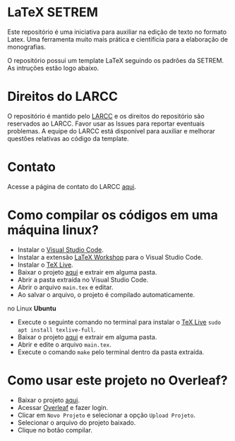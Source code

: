 # LaTeX SETREM

Este repositório é uma iniciativa para auxiliar na edição de texto no formato Latex. Uma ferramenta muito mais prática e científicia para a elaboração de monografias.

O repositório possui um template LaTeX seguindo os padrões da SETREM. As intruções estão logo abaixo.

# Direitos do LARCC

O repositório é mantido pelo [LARCC](http://larcc.setrem.com.br) e os direitos do repositório são reservados ao LARCC. Favor usar as Issues para reportar eventuais problemas. A equipe do LARCC está disponível para auxiliar e melhorar questões relativas ao código da template.

# Contato

Acesse a página de contato do LARCC [aqui](http://larcc.setrem.com.br/en/contact/).

# Como compilar os códigos em uma máquina linux?

- Instalar o [Visual Studio Code](https://code.visualstudio.com/).
- Instalar a extensão [LaTeX Workshop](https://marketplace.visualstudio.com/items?itemName=James-Yu.latex-workshop) para o Visual Studio Code.
- Instalar o [TeX Live](https://tug.org/texlive/).
- Baixar o projeto [aqui](https://github.com/larcc-group/latex-setrem/archive/master.zip) e extrair em alguma pasta.
- Abrir a pasta extraída no Visual Studio Code.
- Abrir o arquivo `main.tex` e editar.
- Ao salvar o arquivo, o projeto é compilado automaticamente.

no Linux **Ubuntu**

- Execute o seguinte comando no terminal para instalar o [TeX Live](https://tug.org/texlive/) `sudo apt install texlive-full`.
- Baixar o projeto [aqui](https://github.com/larcc-group/latex-setrem/archive/master.zip) e extrair em alguma pasta.
- Abrir e edite o arquivo `main.tex`.
- Execute o comando `make` pelo terminal dentro da pasta extraída.

# Como usar este projeto no Overleaf?

- Baixar o projeto [aqui](https://github.com/larcc-group/latex-setrem/archive/master.zip).
- Acessar [Overleaf](https://www.overleaf.com) e fazer login.
- Clicar em `Novo Projeto` e selecionar a opção `Upload Projeto`.
- Selecionar o arquivo do projeto baixado.
- Clique no botão compilar.
